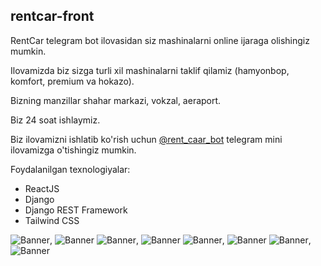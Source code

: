 ## rentcar-front

RentCar telegram bot ilovasidan siz mashinalarni online ijaraga olishingiz mumkin.

Ilovamizda biz sizga turli xil mashinalarni taklif qilamiz (hamyonbop, komfort, premium va hokazo).

Bizning manzillar shahar markazi, vokzal, aeraport.

Biz 24 soat ishlaymiz.

Biz ilovamizni ishlatib ko'rish uchun [@rent_caar_bot](https://t.me/rent_caar_bot) telegram mini ilovamizga o'tishingiz mumkin.


Foydalanilgan texnologiyalar:
- ReactJS
- Django
- Django REST Framework
- Tailwind CSS


![Banner](./assets/ilova1.jpg), ![Banner](./assets/ilova2.jpg)
![Banner](./assets/ilova3.jpg), ![Banner](./assets/ilova4.jpg)
![Banner](./assets/ilova5.jpg), ![Banner](./assets/ilova6.jpg)
![Banner](./assets/ilova7.jpg), ![Banner](./assets/ilova8.jpg)
